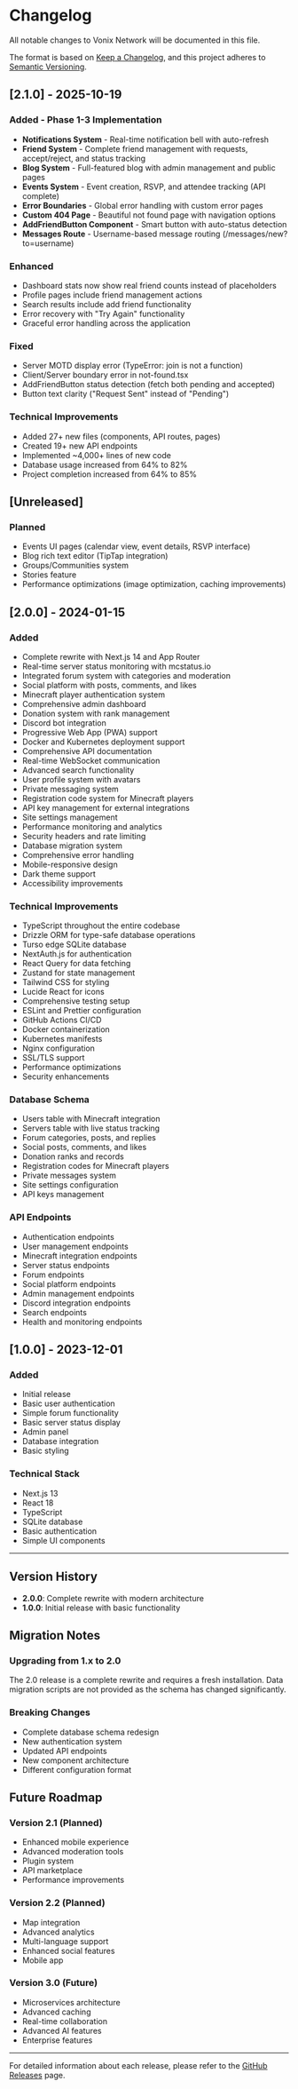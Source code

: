 # Changelog

All notable changes to Vonix Network will be documented in this file.

The format is based on [Keep a Changelog](https://keepachangelog.com/en/1.0.0/),
and this project adheres to [Semantic Versioning](https://semver.org/spec/v2.0.0.html).

## [2.1.0] - 2025-10-19

### Added - Phase 1-3 Implementation
- **Notifications System** - Real-time notification bell with auto-refresh
- **Friend System** - Complete friend management with requests, accept/reject, and status tracking
- **Blog System** - Full-featured blog with admin management and public pages
- **Events System** - Event creation, RSVP, and attendee tracking (API complete)
- **Error Boundaries** - Global error handling with custom error pages
- **Custom 404 Page** - Beautiful not found page with navigation options
- **AddFriendButton Component** - Smart button with auto-status detection
- **Messages Route** - Username-based message routing (/messages/new?to=username)

### Enhanced
- Dashboard stats now show real friend counts instead of placeholders
- Profile pages include friend management actions
- Search results include add friend functionality
- Error recovery with "Try Again" functionality
- Graceful error handling across the application

### Fixed
- Server MOTD display error (TypeError: join is not a function)
- Client/Server boundary error in not-found.tsx
- AddFriendButton status detection (fetch both pending and accepted)
- Button text clarity ("Request Sent" instead of "Pending")

### Technical Improvements
- Added 27+ new files (components, API routes, pages)
- Created 19+ new API endpoints
- Implemented ~4,000+ lines of new code
- Database usage increased from 64% to 82%
- Project completion increased from 64% to 85%

## [Unreleased]

### Planned
- Events UI pages (calendar view, event details, RSVP interface)
- Blog rich text editor (TipTap integration)
- Groups/Communities system
- Stories feature
- Performance optimizations (image optimization, caching improvements)

## [2.0.0] - 2024-01-15

### Added
- Complete rewrite with Next.js 14 and App Router
- Real-time server status monitoring with mcstatus.io
- Integrated forum system with categories and moderation
- Social platform with posts, comments, and likes
- Minecraft player authentication system
- Comprehensive admin dashboard
- Donation system with rank management
- Discord bot integration
- Progressive Web App (PWA) support
- Docker and Kubernetes deployment support
- Comprehensive API documentation
- Real-time WebSocket communication
- Advanced search functionality
- User profile system with avatars
- Private messaging system
- Registration code system for Minecraft players
- API key management for external integrations
- Site settings management
- Performance monitoring and analytics
- Security headers and rate limiting
- Database migration system
- Comprehensive error handling
- Mobile-responsive design
- Dark theme support
- Accessibility improvements

### Technical Improvements
- TypeScript throughout the entire codebase
- Drizzle ORM for type-safe database operations
- Turso edge SQLite database
- NextAuth.js for authentication
- React Query for data fetching
- Zustand for state management
- Tailwind CSS for styling
- Lucide React for icons
- Comprehensive testing setup
- ESLint and Prettier configuration
- GitHub Actions CI/CD
- Docker containerization
- Kubernetes manifests
- Nginx configuration
- SSL/TLS support
- Performance optimizations
- Security enhancements

### Database Schema
- Users table with Minecraft integration
- Servers table with live status tracking
- Forum categories, posts, and replies
- Social posts, comments, and likes
- Donation ranks and records
- Registration codes for Minecraft players
- Private messages system
- Site settings configuration
- API keys management

### API Endpoints
- Authentication endpoints
- User management endpoints
- Minecraft integration endpoints
- Server status endpoints
- Forum endpoints
- Social platform endpoints
- Admin management endpoints
- Discord integration endpoints
- Search endpoints
- Health and monitoring endpoints

## [1.0.0] - 2023-12-01

### Added
- Initial release
- Basic user authentication
- Simple forum functionality
- Basic server status display
- Admin panel
- Database integration
- Basic styling

### Technical Stack
- Next.js 13
- React 18
- TypeScript
- SQLite database
- Basic authentication
- Simple UI components

---

## Version History

- **2.0.0**: Complete rewrite with modern architecture
- **1.0.0**: Initial release with basic functionality

## Migration Notes

### Upgrading from 1.x to 2.0

The 2.0 release is a complete rewrite and requires a fresh installation. Data migration scripts are not provided as the schema has changed significantly.

### Breaking Changes

- Complete database schema redesign
- New authentication system
- Updated API endpoints
- New component architecture
- Different configuration format

## Future Roadmap

### Version 2.1 (Planned)
- Enhanced mobile experience
- Advanced moderation tools
- Plugin system
- API marketplace
- Performance improvements

### Version 2.2 (Planned)
- Map integration
- Advanced analytics
- Multi-language support
- Enhanced social features
- Mobile app

### Version 3.0 (Future)
- Microservices architecture
- Advanced caching
- Real-time collaboration
- Advanced AI features
- Enterprise features

---

For detailed information about each release, please refer to the [GitHub Releases](https://github.com/yourusername/vonix-network/releases) page.

